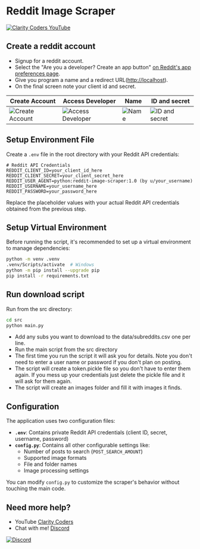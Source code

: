 # Reddit Image Scraper

[![Clarity Coders YouTube](https://i.imgur.com/sG7xxyc.png)](https://youtu.be/HubXt90MLfI)

## Create a reddit account

- Signup for a reddit account.
- Select the "Are you a developer? Create an app button" [on Reddit's app preferences page](https://reddit.com/prefs/apps).
- Give you program a name and a redirect URL(<http://localhost>).
- On the final screen note your client id and secret.

| Create Account | Access Developer | Name | ID and secret |
| --- | --- | --- | --- |
| ![Create Account](https://i.imgur.com/l5tWhOW.png) | ![Access Developer](https://i.imgur.com/Ir7Nqx6.png) | ![Name](https://i.imgur.com/1hoKGvH.png) | ![ID and secret](https://i.imgur.com/JmH5vBn.png) |

## Setup Environment File

Create a `.env` file in the root directory with your Reddit API credentials:

```properties
# Reddit API Credentials
REDDIT_CLIENT_ID=your_client_id_here
REDDIT_CLIENT_SECRET=your_client_secret_here
REDDIT_USER_AGENT=python:reddit-image-scraper:1.0 (by u/your_username)
REDDIT_USERNAME=your_username_here
REDDIT_PASSWORD=your_password_here
```

Replace the placeholder values with your actual Reddit API credentials obtained from the previous step.

## Setup Virtual Environment

Before running the script, it's recommended to set up a virtual environment to manage dependencies:

```bash
python -m venv .venv
.venv/Scripts/activate  # Windows
python -m pip install --upgrade pip
pip install -r requirements.txt
```

## Run download script

Run from the src directory:

```bash
cd src
python main.py
```

- Add any subs you want to download to the data/subreddits.csv one per line.
- Run the main script from the src directory
- The first time you run the script it will ask you for details. Note you don't need to enter a user name or password if you don't plan on posting.
- The script will create a token.pickle file so you don't have to enter them again. If you mess up your credentials just delete the pickle file and it will ask for them again.
- The script will create an images folder and fill it with images it finds.

## Configuration

The application uses two configuration files:

- **`.env`**: Contains private Reddit API credentials (client ID, secret, username, password)
- **`config.py`**: Contains all other configurable settings like:
  - Number of posts to search (`POST_SEARCH_AMOUNT`)
  - Supported image formats
  - File and folder names
  - Image processing settings

You can modify `config.py` to customize the scraper's behavior without touching the main code.

## Need more help?

- YouTube [Clarity Coders](https://www.youtube.com/claritycoders)
- Chat with me! [Discord](https://discord.gg/cAWW5qq)

[![Discord](https://img.shields.io/discord/709518323720912956?label=Discord&logo=discord&logoColor=ffffff&labelColor=7289DA&color=2c2f33)](https://discord.gg/cAWW5qq)
